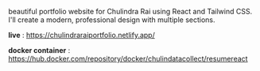 beautiful portfolio website for Chulindra Rai using React and Tailwind CSS. I'll create a modern, professional design with multiple sections.

**live** : https://chulindraraiportfolio.netlify.app/

**docker container** : https://hub.docker.com/repository/docker/chulindatacollect/resumereact
